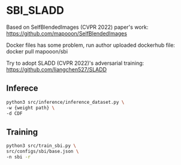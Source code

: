 # SBI_SLADD

Based on SelfBlendedImages (CVPR 2022) paper's work:\
https://github.com/mapooon/SelfBlendedImages

Docker files has some problem, run author uploaded dockerhub file:\
docker pull mapooon/sbi

Try to adopt SLADD (CVPR 2022)'s adversarial training:\
https://github.com/liangchen527/SLADD

## Inferece
```bash
python3 src/inference/inference_dataset.py \
-w {weight path} \
-d CDF
```

## Training
```bash
python3 src/train_sbi.py \
src/configs/sbi/base.json \
-n sbi -r
```

